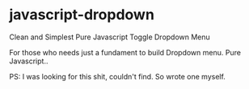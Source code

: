 # javascript-dropdown
Clean and Simplest Pure Javascript Toggle Dropdown Menu

For those who needs just a fundament to build Dropdown menu. Pure Javascript.. 

PS: I was looking for this shit, couldn't find. So wrote one myself.
